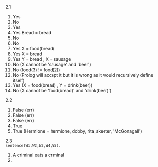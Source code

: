 2.1
1. Yes
2. No
3. Yes
4. Yes		Bread = bread
5. No
6. No
7. Yes		X = food(bread)
8. Yes      X = bread
9. Yes      Y = bread , X = sausage
10. No      (X cannot be 'sausage' and 'beer')
11. No      (food(3) != food(2))
12. No      (Prolog will accept it but it is wrong as it would recursively define itself)
13. Yes     (X = food(bread) , Y = drink(beer))
14. No      (X cannot be 'food(bread)' and 'drink(beer)')

2.2
1. False    (err)
2. False    (err)
3. False    (err)
4. True
5. True     (Hermione = hermione, dobby, rita_skeeter, 'McGonagall')

2.3  
`sentence(W1,W2,W3,W4,W5).`
1. A criminal eats a criminal
2. 